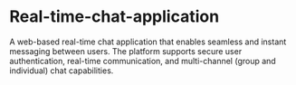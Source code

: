 # Real-time-chat-application
A web-based real-time chat application that enables seamless and instant messaging between users. The platform supports secure user authentication, real-time communication, and multi-channel (group and individual) chat capabilities.
